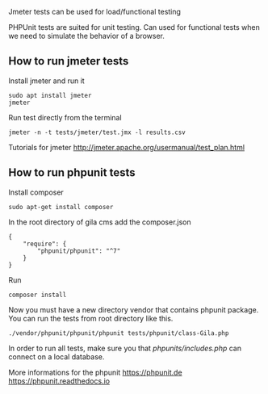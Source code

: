 
Jmeter tests can be used for load/functional testing

PHPUnit tests are suited for unit testing. Can used for functional tests when we need to simulate the behavior of a browser.

## How to run jmeter tests

Install jmeter and run it
```
sudo apt install jmeter
jmeter
```

Run test directly from the terminal
```
jmeter -n -t tests/jmeter/test.jmx -l results.csv
```

Tutorials for jmeter
http://jmeter.apache.org/usermanual/test_plan.html


## How to run phpunit tests

Install composer
```
sudo apt-get install composer
```

In the root directory of gila cms add the composer.json
```
{
    "require": {
        "phpunit/phpunit": "^7"
    }
}
```

Run
```
composer install
```

Now you must have a new directory vendor that contains phpunit package. You can run the tests from root directory like this.
```
./vendor/phpunit/phpunit/phpunit tests/phpunit/class-Gila.php
```
In order to run all tests, make sure you that  *phpunits/includes.php* can connect on a local database.

More informations for the phpunit
https://phpunit.de
https://phpunit.readthedocs.io
